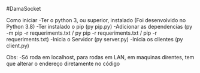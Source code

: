 #DamaSocket

Como iniciar
-Ter o python 3, ou superior, instalado (Foi desenvolvido no Python 3.8)
-Ter instalado o pip (py pip.py)
-Adicionar as dependencias (py -m pip -r requeriments.txt / py pip -r requeriments.txt / pip -r requeriments.txt)
-Inicia o Servidor (py server.py)
-Inicia os clientes (py client.py)

Obs: 
-Só roda em localhost, para rodas em LAN, em maquinas direntes, tem que alterar o endereço diretamente no código